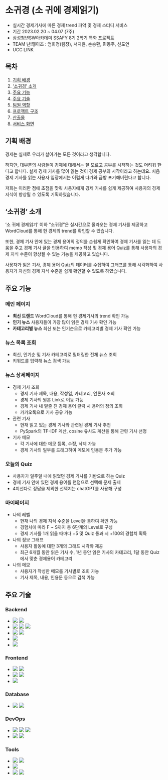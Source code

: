 # 소귀경 (소 귀에 경제읽기)

- 실시간 경제기사에 따른 경제 trend 파악 및 경제 스터디 서비스
- 기간 2023.02.20 ~ 04.07 (7주)
- 삼성청년SW아카데미 SSAFY 8기 2학기 특화 프로젝트
- TEAM 난!쥉이조 : 엄희정(팀장), 서지윤, 손승환, 민동주, 신도연
- UCC LINK

## 목차

1. [기획 배경](#기획-배경)
2. [‘소귀경’ 소개](#SSUEB-소개)
3. [주요 기능](#주요-기능)
4. [주요 기술](#주요-기술)
5. [팀원 역할](#팀원-역할)
6. [프로젝트 구조](#프로젝트-구조)
7. [산출물](#산출물)
8. [서비스 화면](#서비스-화면)

## 기획 배경

경제는 실제로 우리가 살아가는 모든 것이라고 생각합니다.

하지만, 대부분의 사람들이 경제에 대해서는 잘 모르고 공부를 시작하는 것도 어려워 한다고 합니다. 실제 경제 기사를 많이 읽는 것이 경제 공부의 시작이라고 하는데요. 처음 경제 기사를 읽는 사용자 입장에서는 어렵게 다가와 금방 포기해버린다고 합니다.

저희는 이러한 점에 초점을 맞춰 사용자에게 경제 기사를 쉽게 제공하여 사용자의 경제 지식이 향상될 수 있도록 기획하였습니다.

## ‘소귀경’ 소개

‘소 귀에 경제읽기’ 이하 “소귀경”은 실시간으로 올라오는 경제 기사를 제공하고 WordCloud를 통해 현 경제의 trend를 확인할 수 있습니다.

또한, 경제 기사 안에 있는 경제 용어의 정의를 손쉽게 확인하여 경제 기사를 읽는 데 도움을 주고 경제 기사 글을 인용하여 memo 작성 및 경제 용어 Quiz를 통해 사용자의 경제 지식 수준이 향상될 수 있는 기능을 제공하고 있습니다.

사용자가 읽은 기사, 경제 용어 Quiz의 데이터를 수집하여 그래프를 통해 시각화하여 사용자가 자신의 경제 지식 수준을 쉽게 확인할 수 있도록 하였습니다.

## 주요 기능

### 메인 페이지

- **최신 트렌드** WordCloud를 통해 현 경제기사의 trend 확인 가능
- **인기 뉴스** 사용자들이 가장 많이 읽은 경제 기사 확인 가능
- **카테고리별 뉴스** 최신 또는 인기순으로 카테고리별 경제 기사 확인 가능

### 뉴스 목록 조회

- 최신, 인기순 및 기사 카테고리로 필터링한 전체 뉴스 조회
- 키워드를 입력해 뉴스 검색 가능

### 뉴스 상세페이지

- 경제 기사 조회
  - 경제 기사 제목, 내용, 작성일, 카테고리, 언론사 조회
  - 경제 기사의 원본 Link로 이동 가능
  - 경제 기사 내 밑줄 친 경제 용어 클릭 시 용어의 정의 조회
  - 카카오톡으로 기사 공유 가능
- 관련 기사
  - 현재 읽고 있는 경제 기사와 관련된 경제 기사 추천
  - PySpark의 TF-IDF 계산, cosine 유사도 계산을 통해 관련 기사 선정
- 기사 메모
  - 각 기사에 대한 메모 등록, 수정, 삭제 가능
  - 경제 기사의 일부를 드래그하여 메모에 인용문 추가 가능

### 오늘의 Quiz

- 사용자가 일주일 내에 읽었던 경제 기사를 기반으로 하는 Quiz
- 경제 기사 안에 있던 경제 용어를 랜덤으로 선택해 문제 출제
- 4지선다로 정답을 제외한 선택지는 chatGPT를 사용해 구성

### 마이페이지

- 나의 레벨
  - 현재 나의 경제 지식 수준을 Level을 통하여 확인 가능
  - 경험치에 따라 F ~ S까지 총 6단계의 Level로 구성
  - 경제 기사를 1개 읽을 때마다 +5 및 Quiz 통과 시 +100의 경험치 획득
- 나의 정보 그래프
  - 사용자 활동에 대한 3개의 그래프 시각화 제공
  - 최근 6개월 동안 읽은 기사 수, 1년 동안 읽은 기사의 카테고리, 1달 동안 Quiz에서 맞춘 경제용어 카테고리
- 나의 메모
  - 사용자가 작성한 메모를 기사별로 조회 가능
  - 기사 제목, 내용, 인용문 등으로 검색 가능

## 주요 기술

### Backend

- <img src="https://img.shields.io/badge/Spring Boot 2.7.9-6DB33F?style=flat-square&logo=SpringBoot&logoColor=white"/> <img src="https://img.shields.io/badge/Spring Data JPA-6DB33F?style=flat-square&logo=&logoColor=white"/>
- <img src="https://img.shields.io/badge/Spring Security-6DB33F?style=flat-square&logo=SpringSecurity&logoColor=white"/> <img src="https://img.shields.io/badge/OAuth-000000?style=flat-square&logo=&logoColor=white"/> <img src="https://img.shields.io/badge/JWT-000000?style=flat-square&logo=&logoColor=white"/>
- <img src="https://img.shields.io/badge/Hadoop-66CCFF?style=flat-square&logo=apachehadoop&logoColor=black"/> <img src="https://img.shields.io/badge/Pyspark-E25A1C?style=flat-square&logo=apachespark&logoColor=white"/>
- <img src="https://img.shields.io/badge/Postman-FF6C37?style=flat-square&logo=Postman&logoColor=white"/>
- <img src="https://img.shields.io/badge/Intellij IDEA-000000?style=flat-square&logo=Intellij IDEA&logoColor=white"/>

### Frontend

- <img src="https://img.shields.io/badge/Vue.js 2.6.14-4FC08D?style=flat-square&logo=Vue.js&logoColor=white"/> <img src="https://img.shields.io/badge/Vuex-4FC08D?style=flat-square&logo=&logoColor=white"/>
- <img src="https://img.shields.io/badge/Vuetify 2.6.14-1867C0?style=flat-square&logo=Vuetify&logoColor=white"/> <img src="https://img.shields.io/badge/chartjs-8041D9?style=flat-square&logo=&logoColor=white"/>
- <img src="https://img.shields.io/badge/Visual Studio Code-007ACC?style=flat-square&logo=Visual Studio Code&logoColor=white"/>

### Database

- <img src="https://img.shields.io/badge/MySQL-4479A1?style=flat-square&logo=MySQL&logoColor=white"/> <img src="https://img.shields.io/badge/HDFS-DC382D?style=flat-square&logo=&logoColor=white"/>

### DevOps

- <img src="https://img.shields.io/badge/Amazon EC2-FF9900?style=flat-square&logo=Amazon EC2&logoColor=white"/> <img src="https://img.shields.io/badge/NGINX-009639?style=flat-square&logo=NGINX&logoColor=white"/> <img src="https://img.shields.io/badge/SSL-0054FF?style=flat-square&logo=&logoColor=white"/>
- <img src="https://img.shields.io/badge/Jenkins-D24939?style=flat-square&logo=Jenkins&logoColor=white"/> <img src="https://img.shields.io/badge/Docker-2496ED?style=flat-square&logo=Docker&logoColor=white"/>

### Tools

- <img src="https://img.shields.io/badge/GitLab-FC6D26?style=flat-square&logo=GitLab&logoColor=white"/> <img src="https://img.shields.io/badge/Jira-0052CC?style=flat-square&logo=Jira Software&logoColor=white"/>
- <img src="https://img.shields.io/badge/Notion-000000?style=flat-square&logo=Notion&logoColor=white"/>
- <img src="https://img.shields.io/badge/Discord-5865F2?style=flat-square&logo=Discord&logoColor=white"/> <img src="https://img.shields.io/badge/Mattermost-0058CC?style=flat-square&logo=Mattermost&logoColor=white"/>
